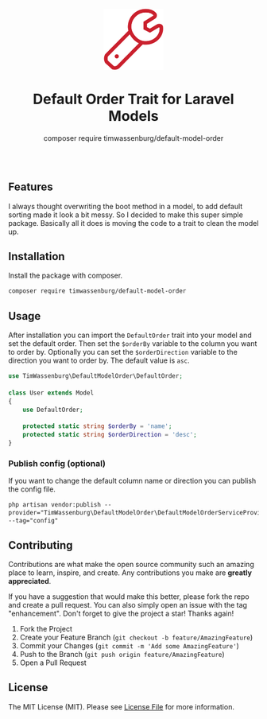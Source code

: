 <br />
<div align="center">
  <a href="https://github.com/timwassenburg/default-model-order">
    <img src="img/wrench.png" alt="Logo" width=120>
  </a>

<h1 align="center"><strong>Default Order Trait</strong> for Laravel Models</h1>

  <p align="center">
    composer require timwassenburg/default-model-order
  </p>
<br><br>
</div>

## Features
I always thought overwriting the boot method in a model, to add default sorting made it look a bit messy. So I
decided to make this super simple package. Basically all it does is moving the code to a trait to clean
the model up.

## Installation
Install the package with composer.
```bash
composer require timwassenburg/default-model-order
```

## Usage
After installation you can import the ```DefaultOrder``` trait into your model and set the default order.
Then set the ```$orderBy``` variable to the column you want to order by. Optionally you can set the ```$orderDirection``` 
variable to the direction you want to order by. The default value is ```asc```.

```php
use TimWassenburg\DefaultModelOrder\DefaultOrder;

class User extends Model
{
    use DefaultOrder;

    protected static string $orderBy = 'name';
    protected static string $orderDirection = 'desc';
}
```

### Publish config (optional)
If you want to change the default column name or direction you can publish the config file.
```
php artisan vendor:publish --provider="TimWassenburg\DefaultModelOrder\DefaultModelOrderServiceProvider" --tag="config"
```

## Contributing
Contributions are what make the open source community such an amazing place to learn, inspire, and create. Any contributions you make are **greatly appreciated**.

If you have a suggestion that would make this better, please fork the repo and create a pull request. You can also simply open an issue with the tag "enhancement".
Don't forget to give the project a star! Thanks again!

1. Fork the Project
2. Create your Feature Branch (`git checkout -b feature/AmazingFeature`)
3. Commit your Changes (`git commit -m 'Add some AmazingFeature'`)
4. Push to the Branch (`git push origin feature/AmazingFeature`)
5. Open a Pull Request

## License

The MIT License (MIT). Please see [License File](LICENSE.md) for more information.
